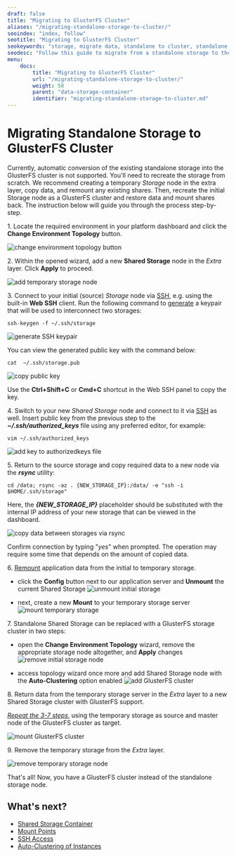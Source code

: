 ```yaml
---
draft: false
title: "Migrating to GlusterFS Cluster"
aliases: "/migrating-standalone-storage-to-cluster/"
seoindex: "index, follow"
seotitle: "Migrating to GlusterFS Cluster"
seokeywords: "storage, migrate data, standalone to cluster, standalone storage, glusterfs cluster, glusterfs storage, migrate to storage cluster, migrating to glusterfs, standalone storage to cluster"
seodesc: "Follow this guide to migrate from a standalone storage to the reliable storage cluster based on the GlusterFS network filesystem protocol. Instruction explains how to move data to a temporary server, recreate initial storage as a GlusterFS cluster, and move data back."
menu: 
    docs:
        title: "Migrating to GlusterFS Cluster"
        url: "/migrating-standalone-storage-to-cluster/"
        weight: 50
        parent: "data-storage-container"
        identifier: "migrating-standalone-storage-to-cluster.md"
---
```


# Migrating Standalone Storage to GlusterFS Cluster 

Currently, automatic conversion of the existing standalone storage into the GlusterFS cluster is not supported. You'll need to recreate the storage from scratch. We recommend creating a temporary *Storage* node in the extra layer, copy data, and remount any existing shares. Then, recreate the initial Storage node as a GlusterFS cluster and restore data and mount shares back. The instruction below will guide you through the process step-by-step.

1\. Locate the required environment in your platform dashboard and click the **Change Environment Topology** button.

![change environment topology button](01-change-environment-topology-button.png)

2\. Within the opened wizard, add a new **Shared Storage** node in the *Extra* layer. Click **Apply** to proceed.

![add temporary storage node](02-add-temporary-storage-node.png)

3\. Connect to your initial (source) *Storage* node via [SSH](/ssh-access/), e.g. using the built-in **Web SSH** client. Run the following command to [generate](/ssh-generate-key/) a keypair that will be used to interconnect two storages:

```
ssh-keygen -f ~/.ssh/storage
```

![generate SSH keypair](03-generate-ssh-keypair.png)

You can view the generated public key with the command below:

```
cat  ~/.ssh/storage.pub
```

![copy public key](04-copy-public-key.png)

Use the **Ctrl+Shift+С** or **Сmd+C** shortcut in the Web SSH panel to copy the key.

4\. Switch to your new *Shared Storage* node and connect to it via [SSH](/ssh-access/) as well. Insert public key from the previous step to the  ***~/.ssh/authorized_keys*** file using any preferred editor, for example:

```
vim ~/.ssh/authorized_keys
```

![add key to authorizedkeys file](05-add-key-to-authorizedkeys-file.png)

5\. Return to the source storage and copy required data to a new node via the ***rsync*** utility:

```
cd /data; rsync -az . {NEW_STORAGE_IP}:/data/ -e "ssh -i $HOME/.ssh/storage"
```

Here, the ***{NEW_STORAGE_IP}*** placeholder should be substituted with the internal IP address of your new storage that can be viewed in the dashboard.

![copy data between storages via rsync](06-copy-data-between-storages-via-rsync.png)

Confirm connection by typing "*yes*" when prompted. The operation may require some time that depends on the amount of copied data.

6\. [Remount](/mount-points/) application data from the initial to temporary storage.

* click the **Config** button next to our application server and **Unmount** the current Shared Storage
![unmount initial storage](07-unmount-initial-storage.png)

* next, create a new **Mount** to your temporary storage server
![mount temporary storage](08-mount-temporary-storage.png)

7\. Standalone Shared Storage can be replaced with a GlusterFS storage cluster in two steps:

* open the **Change Environment Topology** wizard, remove the appropriate storage node altogether, and **Apply** changes
![remove initial storage node](09-remove-initial-storage-node.png)

* access topology wizard once more and add Shared Storage node with the **Auto-Clustering** option enabled
![add GlusterFS cluster](10-add-glusterfs-cluster.png)

8\. Return data from the temporary storage server in the *Extra* layer to a new Shared Storage cluster with GlusterFS support. 

<u>*Repeat the 3-7 steps,*</u> using the temporary storage as source and master node of the GlusterFS cluster as target.

![mount GlusterFS cluster](11-mount-glusterfs-cluster.png)

9\. Remove the temporary storage from the *Extra* layer.

![remove temporary storage node](12-remove-temporary-storage-node.png)

That's all! Now, you have a GlusterFS cluster instead of the standalone storage node.


## What's next?

* [Shared Storage Container](/shared-storage-container/)
* [Mount Points](/mount-points/)
* [SSH Access](/ssh-access/)
* [Auto-Clustering of Instances](/auto-clustering/)
